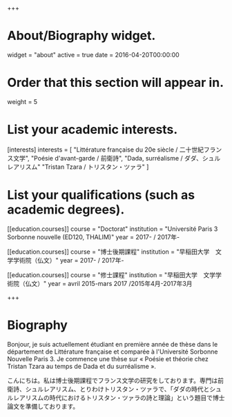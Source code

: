 +++
# About/Biography widget.
widget = "about"
active = true
date = 2016-04-20T00:00:00

# Order that this section will appear in.
weight = 5

# List your academic interests.
[interests]
  interests = [
    "Littérature française du 20e siècle / 二十世紀フランス文学",
    "Poésie d'avant-garde / 前衛詩",
    "Dada, surréalisme / ダダ、シュルレアリスム"
    "Tristan Tzara / トリスタン・ツァラ"
  ]

# List your qualifications (such as academic degrees).
[[education.courses]]
  course = "Doctorat"
  institution = "Université Paris 3 Sorbonne nouvelle (ED120, THALIM)"
  year = 2017- / 2017年-

[[education.courses]]
  course = "博士後期課程"
  institution = "早稲田大学　文学学術院（仏文）"
  year = 2017- / 2017年-

[[education.courses]]
  course = "修士課程"
  institution = "早稲田大学　文学学術院（仏文）"
  year = avril 2015-mars 2017 /2015年4月-2017年3月
 
+++

# Biography

Bonjour, je suis actuellement étudiant en première année de thèse dans le département de Littérature française et comparée à l'Université Sorbonne Nouvelle Paris 3. Je commence une thèse sur « Poésie et théorie chez Tristan Tzara au temps de Dada et du surréalisme ».

こんにちは。私は博士後期課程でフランス文学の研究をしております。専門は前衛詩、シュルレアリスム、とりわけトリスタン・ツァラで、「ダダの時代とシュルレアリスムの時代におけるトリスタン・ツァラの詩と理論」という題目で博士論文を準備しております。
